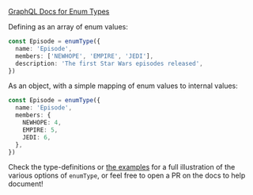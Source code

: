 [GraphQL Docs for Enum Types](https://graphql.org/learn/schema/#enumeration-types)

Defining as an array of enum values:

```ts
const Episode = enumType({
  name: 'Episode',
  members: ['NEWHOPE', 'EMPIRE', 'JEDI'],
  description: 'The first Star Wars episodes released',
})
```

As an object, with a simple mapping of enum values to internal values:

```ts
const Episode = enumType({
  name: 'Episode',
  members: {
    NEWHOPE: 4,
    EMPIRE: 5,
    JEDI: 6,
  },
})
```

Check the type-definitions or [the examples](https://github.com/graphql-nexus/schema/tree/develop/examples) for a full illustration of the various options of `enumType`, or feel free to open a PR on the docs to help document!
